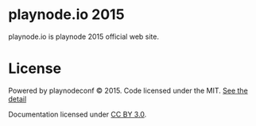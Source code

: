 # playnode.io 2015 

playnode.io is playnode 2015 official web site.

# License

Powered by playnodeconf  © 2015. Code licensed under the MIT. [See the detail](https://github.com/playnodeconf/playnode.io-2015/blob/master/LICENSE)

Documentation licensed under [CC BY 3.0](http://creativecommons.org/licenses/by/3.0/).
